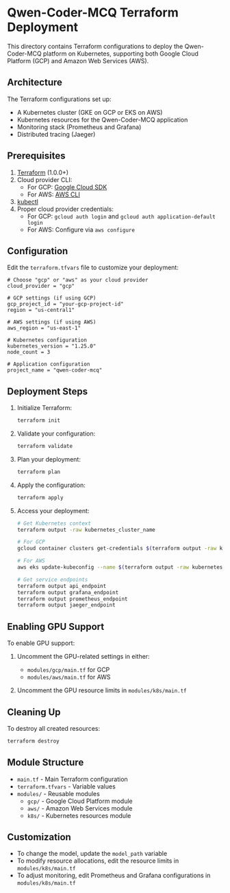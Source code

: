 # Qwen-Coder-MCQ Terraform Deployment

This directory contains Terraform configurations to deploy the Qwen-Coder-MCQ platform on Kubernetes, supporting both Google Cloud Platform (GCP) and Amazon Web Services (AWS).

## Architecture

The Terraform configurations set up:

- A Kubernetes cluster (GKE on GCP or EKS on AWS)
- Kubernetes resources for the Qwen-Coder-MCQ application
- Monitoring stack (Prometheus and Grafana)
- Distributed tracing (Jaeger)

## Prerequisites

1. [Terraform](https://developer.hashicorp.com/terraform/install) (1.0.0+)
2. Cloud provider CLI:
   - For GCP: [Google Cloud SDK](https://cloud.google.com/sdk/docs/install)
   - For AWS: [AWS CLI](https://aws.amazon.com/cli/)
3. [kubectl](https://kubernetes.io/docs/tasks/tools/)
4. Proper cloud provider credentials:
   - For GCP: `gcloud auth login` and `gcloud auth application-default login`
   - For AWS: Configure via `aws configure`

## Configuration

Edit the `terraform.tfvars` file to customize your deployment:

```hcl
# Choose "gcp" or "aws" as your cloud provider
cloud_provider = "gcp"

# GCP settings (if using GCP)
gcp_project_id = "your-gcp-project-id"
region = "us-central1"

# AWS settings (if using AWS)
aws_region = "us-east-1"

# Kubernetes configuration
kubernetes_version = "1.25.0"
node_count = 3

# Application configuration
project_name = "qwen-coder-mcq"
```

## Deployment Steps

1. Initialize Terraform:
   ```bash
   terraform init
   ```

2. Validate your configuration:
   ```bash
   terraform validate
   ```

3. Plan your deployment:
   ```bash
   terraform plan
   ```

4. Apply the configuration:
   ```bash
   terraform apply
   ```

5. Access your deployment:
   ```bash
   # Get Kubernetes context
   terraform output -raw kubernetes_cluster_name
   
   # For GCP
   gcloud container clusters get-credentials $(terraform output -raw kubernetes_cluster_name) --region $(terraform output -raw region)
   
   # For AWS
   aws eks update-kubeconfig --name $(terraform output -raw kubernetes_cluster_name) --region $(terraform output -raw aws_region)
   
   # Get service endpoints
   terraform output api_endpoint
   terraform output grafana_endpoint
   terraform output prometheus_endpoint
   terraform output jaeger_endpoint
   ```

## Enabling GPU Support

To enable GPU support:

1. Uncomment the GPU-related settings in either:
   - `modules/gcp/main.tf` for GCP
   - `modules/aws/main.tf` for AWS

2. Uncomment the GPU resource limits in `modules/k8s/main.tf`

## Cleaning Up

To destroy all created resources:

```bash
terraform destroy
```

## Module Structure

- `main.tf` - Main Terraform configuration
- `terraform.tfvars` - Variable values
- `modules/` - Reusable modules
  - `gcp/` - Google Cloud Platform module
  - `aws/` - Amazon Web Services module
  - `k8s/` - Kubernetes resources module

## Customization

- To change the model, update the `model_path` variable
- To modify resource allocations, edit the resource limits in `modules/k8s/main.tf`
- To adjust monitoring, edit Prometheus and Grafana configurations in `modules/k8s/main.tf` 
